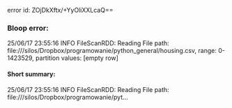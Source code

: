 error id: ZOjDkXftx/+YyOliXXLcaQ==
### Bloop error:

25/06/17 23:55:16 INFO FileScanRDD: Reading File path: file://<HOME>/silos/Dropbox/programowanie/python_general/housing.csv, range: 0-1423529, partition values: [empty row]
#### Short summary: 

25/06/17 23:55:16 INFO FileScanRDD: Reading File path: file://<HOME>/silos/Dropbox/programowanie/pyt...